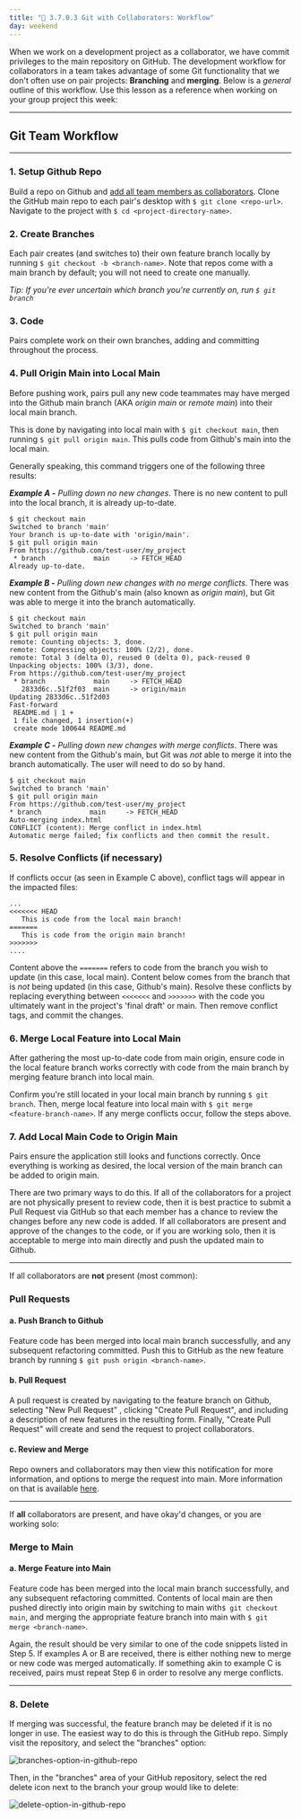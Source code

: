 ```yaml
---
title: "📓 3.7.0.3 Git with Collaborators: Workflow"
day: weekend
---
```


When we work on a development project as a collaborator, we have commit privileges to the main repository on GitHub.  The development workflow for collaborators in a team takes advantage of some Git functionality that we don't often use on pair projects: **Branching** and **merging**.  Below is a _general_ outline of this workflow. Use this lesson as a reference when working on your group project this week:

---

## Git Team Workflow
---

### 1.  Setup Github Repo
Build a repo on Github and [add all team members as collaborators](https://www.learnhowtoprogram.com/lessons/git-with-collaborators-setup). Clone the GitHub main repo to each pair's desktop with `$ git clone <repo-url>`. Navigate to the project with `$ cd <project-directory-name>`.

### 2.  Create Branches
Each pair creates (and switches to) their own feature branch locally by running `$ git checkout -b <branch-name>`. Note that repos come with a main branch by default; you will not need to create one manually.

_Tip: If you're ever uncertain which branch you're currently on, run `$ git branch`_

### 3.  Code

Pairs complete work on their own branches, adding and committing throughout the process.

### 4.  Pull Origin Main into Local Main

Before pushing work, pairs pull any new code teammates may have merged into the Github main branch (AKA _origin main_ or _remote main_) into their local main branch.  

This is done by navigating into local main  with `$ git checkout main`, then running `$ git pull origin main`.  This pulls code from Github's main into the local main.

Generally speaking, this command triggers one of the following three results:

_**Example A -** Pulling down no new changes_.  There is no new content to pull into the local branch, it is already up-to-date.

```
$ git checkout main
Switched to branch 'main'
Your branch is up-to-date with 'origin/main'.
$ git pull origin main
From https://github.com/test-user/my_project
 * branch            main     -> FETCH_HEAD
Already up-to-date.
```

_**Example B -**  Pulling down new changes with no merge conflicts_.  There was new content from the Github's main (also known as _origin main_), but Git was able to merge it into the branch automatically.

```
$ git checkout main
Switched to branch 'main'
$ git pull origin main
remote: Counting objects: 3, done.
remote: Compressing objects: 100% (2/2), done.
remote: Total 3 (delta 0), reused 0 (delta 0), pack-reused 0
Unpacking objects: 100% (3/3), done.
From https://github.com/test-user/my_project
 * branch            main     -> FETCH_HEAD
   2833d6c..51f2f03  main     -> origin/main
Updating 2833d6c..51f2d03
Fast-forward
 README.md | 1 +
 1 file changed, 1 insertion(+)
 create mode 100644 README.md
```

_**Example C -** Pulling down new changes with merge conflicts_.  There was new content from the Github's main, but Git was _not_ able to merge it into the branch automatically. The user will need to do so by hand.

```
$ git checkout main
Switched to branch 'main'
$ git pull origin main
From https://github.com/test-user/my_project
* branch            main     -> FETCH_HEAD
Auto-merging index.html
CONFLICT (content): Merge conflict in index.html
Automatic merge failed; fix conflicts and then commit the result.
```

### 5. Resolve Conflicts (if necessary)

If conflicts occur (as seen in Example C above), conflict tags will appear in the impacted files:

```
...
<<<<<<< HEAD
   This is code from the local main branch!
=======
   This is code from the origin main branch!
>>>>>>>
....
```

Content above the `=======` refers to code from the branch you wish to update (in this case,  local main). Content below comes from the branch that is _not_ being updated  (in this case, Github's main). Resolve these conflicts by replacing everything between `<<<<<<<` and `>>>>>>>` with the code you ultimately want in the project's 'final draft' or main. Then remove conflict tags, and commit the changes.

### 6.  Merge Local Feature into Local Main

After gathering the most up-to-date code from main origin, ensure code in the local feature branch works correctly with code from the main branch by merging feature branch into local main.

Confirm you're still located in your local main branch by running `$ git branch`. Then, merge local feature into local main with `$ git merge <feature-branch-name>`. If any merge conflicts occur, follow the steps above.

### 7.  Add Local Main Code to Origin Main

Pairs ensure the application still looks and functions correctly. Once everything is working as desired, the local version of the main branch can be added to origin main.

There are two primary ways to do this. If all of the collaborators for a project are not physically present to review code, then it is best practice to submit a Pull Request via GitHub so that each member has a chance to review the changes before any new code is added. If all collaborators are present and approve of the changes to the code, or if you are working solo, then it is acceptable to merge into main directly and push the updated main to Github.

---
If all collaborators are **not** present (most common):

### Pull Requests
#### a.  Push Branch to Github
Feature code has been merged into local main branch successfully, and any subsequent refactoring committed. Push this to GitHub as the new feature branch by running `$ git push origin <branch-name>`.

#### b.  Pull Request

A pull request is created by navigating to the feature branch on Github, selecting "New Pull Request" , clicking "Create Pull Request", and including a description of new features in the resulting form. Finally, "Create Pull Request" will create and send the request to project collaborators.  

#### c.  Review and Merge

Repo owners and collaborators may then view this notification for more information, and options to merge the request into main.  More information on that is available [here](https://help.github.com/articles/merging-a-pull-request/).

---

If **all** collaborators are present, and have okay'd changes, or you are working solo:

### Merge to Main

#### a.  Merge Feature into Main

Feature code has been merged into the local main branch successfully, and any subsequent refactoring committed. Contents of local main are then pushed directly into origin main by switching to main with`$ git checkout main`, and merging the appropriate feature branch into main with `$ git merge <branch-name>`.

Again, the result should be very similar to one of the code snippets listed in Step 5. If examples A or B are received, there is either nothing new to merge or  new code was merged automatically. If something akin to example C is received, pairs must repeat Step 6 in order to resolve any merge conflicts.

---

### 8.  Delete

If merging was successful, the feature branch may be deleted if it is no longer in use. The easiest way to do this is through the GitHub repo. Simply visit the repository, and select the "branches" option:

![branches-option-in-github-repo](https://learnhowtoprogram.s3.us-west-2.amazonaws.com/SHARED/git-with-collaborators-workflow/branch-option-in-github-repo.png)

Then, in the "branches" area of your GitHub repository, select the red delete icon next to the branch your group would like to delete:

![delete-option-in-github-repo](https://learnhowtoprogram.s3.us-west-2.amazonaws.com/SHARED/git-with-collaborators-workflow/delete-branch-through-github.png)
